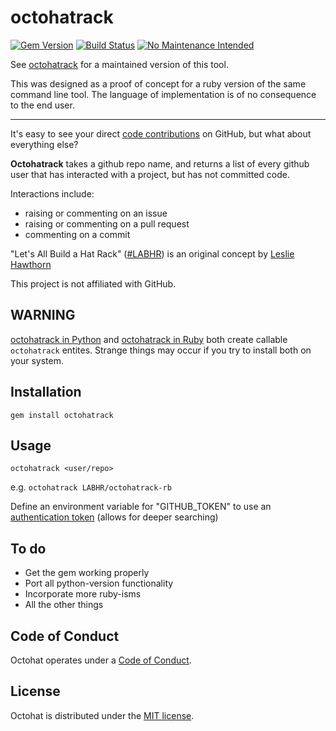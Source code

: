 octohatrack
=======

[![Gem Version](https://badge.fury.io/rb/octohatrack.svg)](http://badge.fury.io/rb/octohatrack) [![Build Status](https://travis-ci.org/LABHR/octohatrack-rb.svg)](https://travis-ci.org/LABHR/octohatrack-rb) [![No Maintenance Intended](http://unmaintained.tech/badge.svg)](http://unmaintained.tech/)

See [octohatrack](https://github.com/labhr/octohatrack) for a maintained version of this tool. 

This was designed as a proof of concept for a ruby version of the same command line tool. The language of implementation is of no consequence to the end user.

---

It's easy to see your direct [code contributions](https://help.github.com/articles/why-are-my-contributions-not-showing-up-on-my-profile/) on GitHub, but what about everything else?

**Octohatrack** takes a github repo name, and returns a list of every github user that has interacted with a project, but has not committed code.

Interactions include:

-   raising or commenting on an issue
-   raising or commenting on a pull request
-   commenting on a commit

"Let's All Build a Hat Rack" ([\#LABHR](https://twitter.com/search?q=%23LABHR&src=typd)) is an original concept by [Leslie
Hawthorn](http://hawthornlandings.org/2015/02/13/a-place-to-hang-your-hat/)

This project is not affiliated with GitHub.

WARNING
-------

[octohatrack in Python](https://github.com/LABHR/octohatrack) and [octohatrack in Ruby](https://github.com/LABHR/octohatrack-rb) both create callable `octohatrack` entites. Strange things may occur if you try to install both on your system.


Installation
------------

```
gem install octohatrack
```

Usage
-----

```
octohatrack <user/repo>
```

e.g. `octohatrack LABHR/octohatrack-rb`

Define an environment variable for "GITHUB\_TOKEN" to use an [authentication token](https://help.github.com/articles/creating-an-access-token-for-command-line-use/) (allows for deeper searching)

To do
-----

 - Get the gem working properly
 - Port all python-version functionality
 - Incorporate more ruby-isms
 - All the other things

Code of Conduct
---------------

Octohat operates under a [Code of Conduct](https://github.com/LABHR/octohatrack-rb/blob/master/code-of-conduct.md).

License
-------

Octohat is distributed under the [MIT license](https://github.com/LABHR/octohatrack-rb/blob/master/LICENSE).
